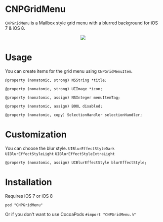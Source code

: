 # CNPGridMenu


`CNPGridMenu` is a Mailbox style grid menu with a blurred background for iOS 7 & iOS 8.

<p align="center"><img src="http://i.imgur.com/KhvwNU4.gif"/></p>

# Usage

You can create items for the grid menu using `CNPGridMenuItem`.

`@property (nonatomic, strong) NSString *title;`

`@property (nonatomic, strong) UIImage *icon;`

`@property (nonatomic, assign) NSInteger menuItemTag;`

`@property (nonatomic, assign) BOOL disabled;`

`@property (nonatomic, copy) SelectionHandler selectionHandler;`

# Customization

You can choose the blur style. `UIBlurEffectStyleDark` `UIBlurEffectStyleLight` `UIBlurEffectStyleExtraLight`

`@property (nonatomic, assign) UIBlurEffectStyle blurEffectStyle;`

# Installation

Requires iOS 7 or iOS 8

` pod "CNPGridMenu" `

Or if you don't want to use CocoaPods ` #import "CNPGridMenu.h" `
